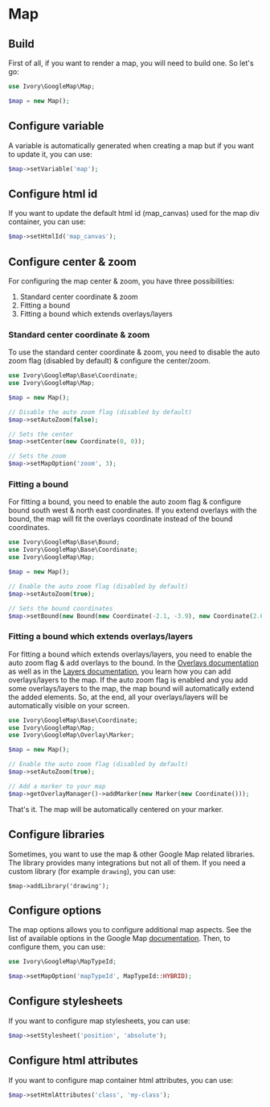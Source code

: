# Map

## Build

First of all, if you want to render a map, you will need to build one. So let's go:

``` php
use Ivory\GoogleMap\Map;

$map = new Map();
```

## Configure variable

A variable is automatically generated when creating a map but if you want to update it, you can use:
 
``` php
$map->setVariable('map');
```

## Configure html id

If you want to update the default html id (map_canvas) used for the map div container, you can use:

``` php
$map->setHtmlId('map_canvas');
```

## Configure center & zoom

For configuring the map center & zoom, you have three possibilities:

 1. Standard center coordinate & zoom
 2. Fitting a bound
 3. Fitting a bound which extends overlays/layers

### Standard center coordinate & zoom

To use the standard center coordinate & zoom, you need to disable the auto zoom flag (disabled by default) & configure 
the center/zoom.

``` php
use Ivory\GoogleMap\Base\Coordinate;
use Ivory\GoogleMap\Map;

$map = new Map();

// Disable the auto zoom flag (disabled by default)
$map->setAutoZoom(false);

// Sets the center
$map->setCenter(new Coordinate(0, 0));

// Sets the zoom
$map->setMapOption('zoom', 3);
```

### Fitting a bound

For fitting a bound, you need to enable the auto zoom flag & configure bound south west & north east coordinates.
If you extend overlays with the bound, the map will fit the overlays coordinate instead of the bound coordinates.

``` php
use Ivory\GoogleMap\Base\Bound;
use Ivory\GoogleMap\Base\Coordinate;
use Ivory\GoogleMap\Map;

$map = new Map();

// Enable the auto zoom flag (disabled by default)
$map->setAutoZoom(true);

// Sets the bound coordinates
$map->setBound(new Bound(new Coordinate(-2.1, -3.9), new Coordinate(2.6, 1.4));
```

### Fitting a bound which extends overlays/layers

For fitting a bound which extends overlays/layers, you need to enable the auto zoom flag & add overlays to the bound.
In the [Overlays documentation](/doc/overlay/index.md) as well as in the [Layers documentation](/doc/layer/index.md), 
you learn how you can add overlays/layers to the map. If the auto zoom flag is enabled and you add some overlays/layers 
to the map, the map bound will automatically extend the added elements. So, at the end, all your overlays/layers will 
be automatically visible on your screen.

``` php
use Ivory\GoogleMap\Base\Coordinate;
use Ivory\GoogleMap\Map;
use Ivory\GoogleMap\Overlay\Marker;

$map = new Map();

// Enable the auto zoom flag (disabled by default)
$map->setAutoZoom(true);

// Add a marker to your map
$map->getOverlayManager()->addMarker(new Marker(new Coordinate()));
```

That's it. The map will be automatically centered on your marker.

## Configure libraries

Sometimes, you want to use the map & other Google Map related libraries. The library provides many integrations but not
all of them. If you need a custom library (for example `drawing`), you can use:

```
$map->addLibrary('drawing');
```

## Configure options

The map options allows you to configure additional map aspects. See the list of available options in the Google Map
[documentation](https://developers.google.com/maps/documentation/javascript/reference#MapOptions). Then, to configure
them, you can use:

``` php
use Ivory\GoogleMap\MapTypeId;

$map->setMapOption('mapTypeId', MapTypeId::HYBRID);
```

## Configure stylesheets

If you want to configure map stylesheets, you can use:

``` php
$map->setStylesheet('position', 'absolute');
```

## Configure html attributes

If you want to configure map container html attributes, you can use:

``` php
$map->setHtmlAttributes('class', 'my-class');
```
